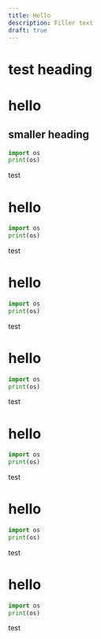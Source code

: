 ```yaml
---
title: Hello
description: Filler text
draft: true
---
```


# test heading

# hello

## smaller heading

```py
import os
print(os)
```

test

# hello

```py
import os
print(os)
```

test

# hello

```py
import os
print(os)
```

test

# hello

```py
import os
print(os)
```

test

# hello

```py
import os
print(os)
```

test

# hello

```py
import os
print(os)
```

test

# hello

```py
import os
print(os)
```

test
